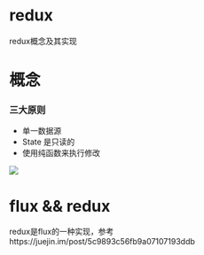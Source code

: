 # redux
redux概念及其实现


# 概念
### 三大原则
- 单一数据源
- State 是只读的
- 使用纯函数来执行修改

<img src="https://user-gold-cdn.xitu.io/2019/3/24/169ad99e277502d0?imageView2/0/w/1280/h/960/format/webp/ignore-error/1"/>

# flux && redux

redux是flux的一种实现，参考https://juejin.im/post/5c9893c56fb9a07107193ddb 


